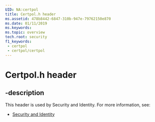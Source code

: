 ```yaml
---
UID: NA:certpol
title: Certpol.h header
ms.assetid: 478b8442-6847-310b-947e-79762150e870
ms.date: 01/11/2019
ms.keywords: 
ms.topic: overview
tech.root: security
f1_keywords:
 - certpol
 - certpol/certpol
---
```


# Certpol.h header


## -description

This header is used by Security and Identity. For more information, see:

- [Security and Identity](../_security/index.md)

